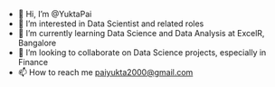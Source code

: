 - 👋 Hi, I’m @YuktaPai
- 👀 I’m interested in Data Scientist and related roles
- 🌱 I’m currently learning Data Science and Data Analysis at ExcelR, Bangalore
- 💞️ I’m looking to collaborate on Data Science projects, especially in Finance
- 📫 How to reach me paiyukta2000@gmail.com

<!---
YuktaPai/YuktaPai is a ✨ special ✨ repository because its `README.md` (this file) appears on your GitHub profile.
You can click the Preview link to take a look at your changes.
--->
